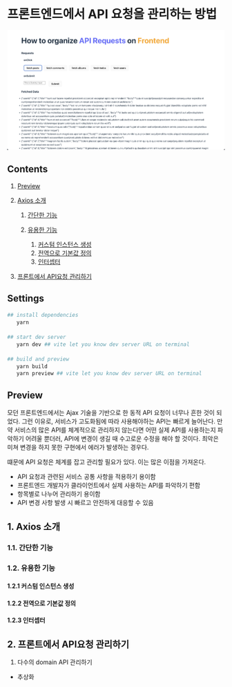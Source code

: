 # 프론트엔드에서 API 요청을 관리하는 방법

![프로젝트 화면](public/home-screen.png)

## Contents

1. <a href='#preview'>Preview</a>

2. <a href="#1-axios-소개">Axios 소개</a>

   1. <a href="#11-간단한-기능">간단한 기능</a>
   2. <a href="#12-유용한-기능">유용한 기능</a>

      1. <a href="#121-커스텀-인스턴스-생성">커스텀 인스턴스 생성</a>
      2. <a href="#122-전역으로-기본값-정의">전역으로 기본값 정의</a>
      3. <a href="#123-인터셉터">인터셉터</a>

3. <a href="#2-프론트에서-api요청-관리하기">프론트에서 API요청 관리하기</a>

## Settings

```bash
## install dependencies
   yarn

## start dev server
   yarn dev ## vite let you know dev server URL on terminal

## build and preview
   yarn build
   yarn preview ## vite let you know dev server URL on terminal
```

## Preview

모던 프론트엔드에서는 Ajax 기술을 기반으로 한 동적 API 요청이 너무나 흔한 것이 되었다.
그런 이유로, 서비스가 고도화됨에 따라 사용해야하는 API는 빠르게 늘어난다.
만약 서비스의 많은 API를 체계적으로 관리하지 않는다면 어떤 실제 API를 사용하는지 파악하기 어려울 뿐더러,
API에 변경이 생길 때 수고로운 수정을 해야 할 것이다.
최악은 미쳐 변경을 하지 못한 구현에서 에러가 발생하는 경우다.

떄문에 API 요청은 체계를 잡고 관리할 필요가 있다. 이는 많은 이점을 가져온다.

- API 요청과 관련된 서비스 공통 사항을 적용하기 용이함
- 프론트엔드 개발자가 클라이언트에서 실제 사용하는 API를 파악하기 편함
- 항목별로 나누어 관리하기 용이함
- API 변경 사항 발생 시 빠르고 안전하게 대응할 수 있음

## 1. Axios 소개

### 1.1. 간단한 기능

### 1.2. 유용한 기능

#### 1.2.1 커스텀 인스턴스 생성

#### 1.2.2 전역으로 기본값 정의

#### 1.2.3 인터셉터

## 2. 프론트에서 API요청 관리하기

1. 다수의 domain API 관리하기

- 추상화
